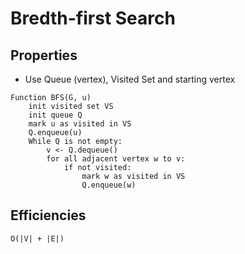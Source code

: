 # Bredth-first Search

## Properties
* Use Queue (vertex), Visited Set and starting vertex
```
Function BFS(G, u)
    init visited set VS
    init queue Q
    mark u as visited in VS
    Q.enqueue(u)
    While Q is not empty:
        v <- Q.dequeue()
        for all adjacent vertex w to v:
            if not visited:
                mark w as visited in VS
                Q.enqueue(w)

```

## Efficiencies
`O(|V| + |E|)`

